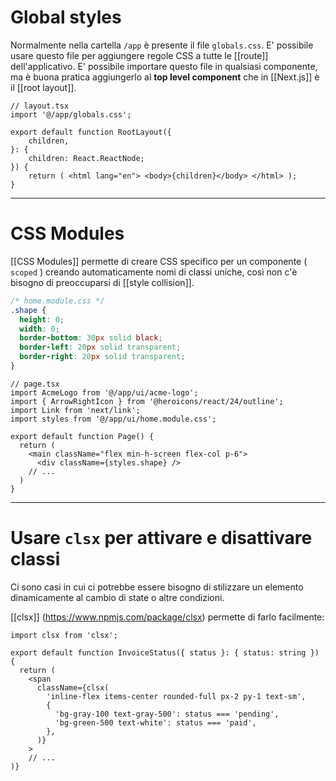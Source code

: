 # Global styles

Normalmente nella cartella `/app` è presente il file `globals.css`. E' possibile usare questo file per aggiungere regole CSS a tutte le [[route]] dell'applicativo.
E' possibile importare questo file in qualsiasi componente, ma è buona pratica aggiungerlo al **top level component** che in [[Next.js]] è il [[root layout]].

```tsx 
// layout.tsx
import '@/app/globals.css';

export default function RootLayout({ 
	children,
}: { 
	children: React.ReactNode;
}) { 
	return ( <html lang="en"> <body>{children}</body> </html> );
}
```

---

# CSS Modules

[[CSS Modules]] permette di creare CSS specifico per un componente ( `scoped` ) creando automaticamente nomi di classi uniche, così non c'è bisogno di preoccuparsi di [[style collision]].

```CSS
/* home.module.css */
.shape {
  height: 0;
  width: 0;
  border-bottom: 30px solid black;
  border-left: 20px solid transparent;
  border-right: 20px solid transparent;
}
```

```tsx
// page.tsx
import AcmeLogo from '@/app/ui/acme-logo';
import { ArrowRightIcon } from '@heroicons/react/24/outline';
import Link from 'next/link';
import styles from '@/app/ui/home.module.css';
 
export default function Page() {
  return (
    <main className="flex min-h-screen flex-col p-6">
      <div className={styles.shape} />
    // ...
  )
}
```

---

# Usare `clsx` per attivare e disattivare classi

Ci sono casi in cui ci potrebbe essere bisogno di stilizzare un elemento dinamicamente al cambio di state o altre condizioni.

[[clsx]] (https://www.npmjs.com/package/clsx) permette di farlo facilmente:

```tsx
import clsx from 'clsx';
 
export default function InvoiceStatus({ status }: { status: string }) {
  return (
    <span
      className={clsx(
        'inline-flex items-center rounded-full px-2 py-1 text-sm',
        {
          'bg-gray-100 text-gray-500': status === 'pending',
          'bg-green-500 text-white': status === 'paid',
        },
      )}
    >
    // ...
)}
```